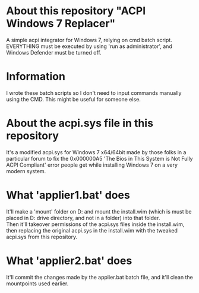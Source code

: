 # About this repository "ACPI Windows 7 Replacer"
A simple acpi integrator for Windows 7, relying on cmd batch script.\
EVERYTHING must be executed by using 'run as administrator', and Windows Defender must be turned off.

# Information
I wrote these batch scripts so I don't need to input commands manually using the CMD. This might be useful for someone else.

# About the acpi.sys file in this repository
It's a modified acpi.sys for Windows 7 x64/64bit made by those folks in a particular forum to fix the 0x000000A5 'The Bios in This System is Not Fully ACPI Compliant' error people get while installing Windows 7 on a very modern system.

# What 'applier1.bat' does
It'll make a 'mount' folder on D: and mount the install.wim (which is must be placed in D: drive directory, and not in a folder) into that folder.\
Then it'll takeover permissions of the acpi.sys files inside the install.wim, then replacing the original acpi.sys in the install.wim with the tweaked acpi.sys from this repository.

# What 'applier2.bat' does
It'll commit the changes made by the applier.bat batch file, and it'll clean the mountpoints used earlier.
